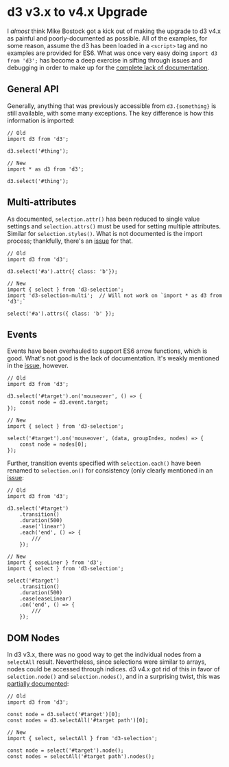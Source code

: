 # d3 v3.x to v4.x Upgrade

I *almost* think Mike Bostock got a kick out of making the upgrade to d3 v4.x as painful and poorly-documented as possible. All of the examples, for some reason, assume the d3 has been loaded in a `<script>` tag and no examples are provided for ES6. What was once very easy doing `import d3 from 'd3';` has become a deep exercise in sifting through issues and debugging in order to make up for the [complete lack of documentation](https://github.com/d3/d3/issues/2899).

## General API

Generally, anything that was previously accessible from `d3.{something}` is still available, with some many exceptions. The key difference is how this information is imported:

```
// Old
import d3 from 'd3';

d3.select('#thing');

// New
import * as d3 from 'd3';

d3.select('#thing');
```

## Multi-attributes

As documented, `selection.attr()` has been reduced to single value settings and `selection.attrs()` must be used for setting multiple attributes. Similar for `selection.styles()`. What is not documented is the import process; thankfully, there's an [issue](https://github.com/d3/d3-selection-multi/issues/6) for that.

```
// Old
import d3 from 'd3';

d3.select('#a').attr({ class: 'b'});

// New
import { select } from 'd3-selection';
import 'd3-selection-multi';  // Will not work on `import * as d3 from 'd3';`

select('#a').attrs({ class: 'b' });
```

## Events

Events have been overhauled to support ES6 arrow functions, which is good. What's not good is the lack of documentation. It's weakly mentioned in the [issue](https://github.com/d3/d3/issues/2246), however.

```
// Old
import d3 from 'd3';

d3.select('#target').on('mouseover', () => {
    const node = d3.event.target;
});

// New
import { select } from 'd3-selection';

select('#target').on('mouseover', (data, groupIndex, nodes) => {
    const node = nodes[0];
});
```

Further, transition events specified with `selection.each()` have been renamed to `selection.on()` for consistency (only clearly mentioned in an [issue](https://github.com/d3/d3-transition/issues/41#issuecomment-220048923):

```
// Old
import d3 from 'd3';

d3.select('#target')
    .transition()
    .duration(500)
    .ease('linear')
    .each('end', () => {
        ///
    });

// New
import { easeLiner } from 'd3';
import { select } from 'd3-selection';

select('#target')
    .transition()
    .duration(500)
    .ease(easeLinear)
    .on('end', () => {
        ///
    });
```

## DOM Nodes

In d3 v3.x, there was no good way to get the individual nodes from a `selectAll` result. Nevertheless, since selections were similar to arrays, nodes could be accessed through indices. d3 v4.x got rid of this in favor of `selection.node()` and `selection.nodes()`, and in a surprising twist, this was [partially documented](https://github.com/d3/d3/blob/master/CHANGES.md#selections-d3-selection):

```
// Old
import d3 from 'd3';

const node = d3.select('#target')[0];
const nodes = d3.selectAll('#target path')[0];

// New
import { select, selectAll } from 'd3-selection';

const node = select('#target').node();
const nodes = selectAll('#target path').nodes();
```
